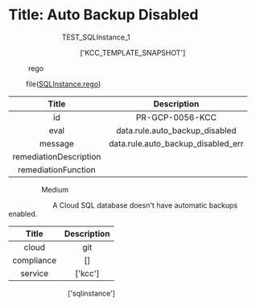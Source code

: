 



# Title: Auto Backup Disabled


***<font color="white">Master Test Id:</font>*** TEST_SQLInstance_1

***<font color="white">Master Snapshot Id:</font>*** ['KCC_TEMPLATE_SNAPSHOT']

***<font color="white">type:</font>*** rego

***<font color="white">rule:</font>*** file([SQLInstance.rego])  
  
  
  
  

|Title|Description|
| :---: | :---: |
|id|PR-GCP-0056-KCC|
|eval|data.rule.auto_backup_disabled|
|message|data.rule.auto_backup_disabled_err|
|remediationDescription||
|remediationFunction||


***<font color="white">Severity:</font>*** Medium

***<font color="white">Description:</font>*** A Cloud SQL database doesn't have automatic backups enabled.  
  
  

|Title|Description|
| :---: | :---: |
|cloud|git|
|compliance|[]|
|service|['kcc']|


***<font color="white">Resource Types:</font>*** ['sqlinstance']


[SQLInstance.rego]: https://github.com/prancer-io/prancer-compliance-test/tree/master/google/kcc/SQLInstance.rego
